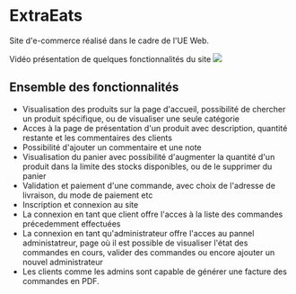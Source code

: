 # ExtraEats

Site d'e-commerce réalisé dans le cadre de l'UE Web.

Vidéo présentation de quelques fonctionnalités du site
![](ExtraEatsDemo.gif)

## Ensemble des fonctionnalités
+ Visualisation des produits sur la page d'accueil, possibilité de chercher un produit spécifique, ou de visualiser une seule catégorie
+ Acces à la page de présentation d'un produit avec description, quantité restante et les commentaires des clients
+ Possibilité d'ajouter un commentaire et une note
+ Visualisation du panier avec possibilité d'augmenter la quantité d'un produit dans la limite des stocks disponibles, ou de le supprimer du panier
+ Validation et paiement d'une commande, avec choix de l'adresse de livraison, du mode de paiement etc
+ Inscription et connexion au site
+ La connexion en tant que client offre l'acces à la liste des commandes précedemment effectuées
+ La connexion en tant qu'administrateur offre l'acces au pannel administatreur, page où il est possible de visualiser l'état des commandes en cours, valider des commandes ou encore ajouter un nouvel administrateur
+ Les clients comme les admins sont capable de générer une facture des commandes en PDF.
